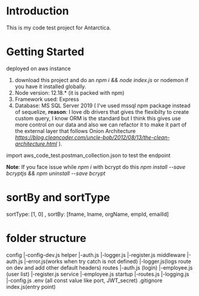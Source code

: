 # Introduction 
This is my code test project for Antarctica.

# Getting Started
deployed on aws instance
1. download this project and do an *npm i && node index.js* or nodemon if you have it installed globally.
2.	Node version: 12.18.* (it is packed with npm)
4.	Framework used: Express
5.  Database: MS SQL Server 2019 ( I've used mssql npm package instead of sequelize, **reason**: I love db drivers that gives the flexibilty to create custom query, I know ORM is the standard but I think this gives use more control on our data and also we can refactor it to make it part of the external layer that follows Onion Architecture *https://blog.cleancoder.com/uncle-bob/2012/08/13/the-clean-architecture.html* ).

import aws_code_test.postman_collection.json to test the endpoint

**Note**: If you face issue while *npm i* with bcrypt do this *npm install --save bcryptjs && npm uninstall --save bcrypt*

# sortBy and sortType
sortType: [1, 0] , sortBy: [fname, lname, orgName, empId, emailId]

# folder structure

config
     |-config-dev.js
helper
     |-auth.js
     |-logger.js
     |-register.js
middleware
     |-auth.js
     |-error.js(works when try catch is not defined)
     |-logger.js(logs route on dev and add other default headers)
routes
     |-auth.js (login)
     |-employee.js (user list)
     |-register.js
service
     |-employee.js
startup
     |-routes.js
     |-logging.js
     |-config.js
.env (all const value like port, JWT_secret)
.gitignore
index.js(entry point)